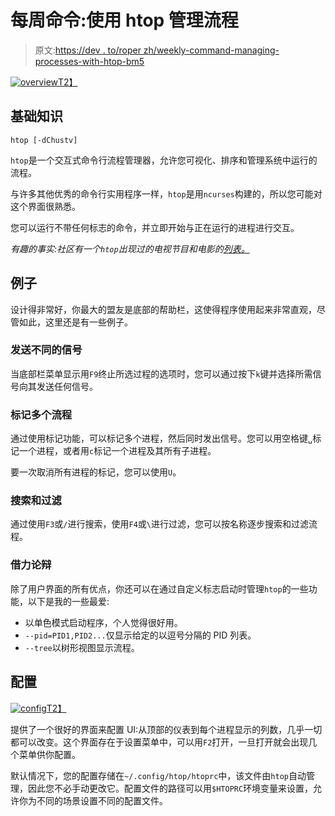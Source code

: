 # 每周命令:使用 htop 管理流程

> 原文:[https://dev . to/roper zh/weekly-command-managing-processes-with-htop-bm5](https://dev.to/roperzh/weekly-command-managing-processes-with-htop-bm5)

[![overview](../Images/94a326d7917ce79540950a83381f75bd.png)T2】](https://res.cloudinary.com/practicaldev/image/fetch/s--xNyct_pe--/c_limit%2Cf_auto%2Cfl_progressive%2Cq_auto%2Cw_880/https://user-images.githubusercontent.com/4419992/40049134-474ba27e-580a-11e8-9068-bc5951933f9e.jpg)

## 基础知识

```
htop [-dChustv] 
```

`htop`是一个交互式命令行流程管理器，允许您可视化、排序和管理系统中运行的流程。

与许多其他优秀的命令行实用程序一样，`htop`是用`ncurses`构建的，所以您可能对这个界面很熟悉。

您可以运行不带任何标志的命令，并立即开始与正在运行的进程进行交互。

*有趣的事实:社区有一个`htop`出现过的电视节目和电影的[列表。](https://hisham.hm/htop/index.php?page=sightings)*

## 例子

设计得非常好，你最大的盟友是底部的帮助栏，这使得程序使用起来非常直观，尽管如此，这里还是有一些例子。

### 发送不同的信号

当底部栏菜单显示用`F9`终止所选过程的选项时，您可以通过按下`k`键并选择所需信号向其发送任何信号。

### 标记多个流程

通过使用标记功能，可以标记多个进程，然后同时发出信号。您可以用空格键`␣`标记一个进程，或者用`c`标记一个进程及其所有子进程。

要一次取消所有进程的标记，您可以使用`U`。

### 搜索和过滤

通过使用`F3`或`/`进行搜索，使用`F4`或`\`进行过滤，您可以按名称逐步搜索和过滤流程。

### 借力论辩

除了用户界面的所有优点，你还可以在通过自定义标志启动时管理`htop`的一些功能，以下是我的一些最爱:

*   以单色模式启动程序，个人觉得很好用。
*   `--pid=PID1,PID2...`仅显示给定的以逗号分隔的 PID 列表。
*   `--tree`以树形视图显示流程。

## 配置

[![config](../Images/8eee76f772af4cdfbeedb54780d7ddc9.png)T2】](https://res.cloudinary.com/practicaldev/image/fetch/s--orrM4SKq--/c_limit%2Cf_auto%2Cfl_progressive%2Cq_auto%2Cw_880/https://user-images.githubusercontent.com/4419992/40049133-471ec18c-580a-11e8-94ba-04ec5cf3370a.jpg)

提供了一个很好的界面来配置 UI:从顶部的仪表到每个进程显示的列数，几乎一切都可以改变。这个界面存在于设置菜单中，可以用`F2`打开，一旦打开就会出现几个菜单供你配置。

默认情况下，您的配置存储在`~/.config/htop/htoprc`中，该文件由`htop`自动管理，因此您不必手动更改它。配置文件的路径可以用`$HTOPRC`环境变量来设置，允许你为不同的场景设置不同的配置文件。